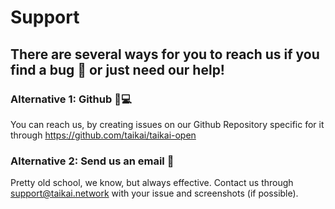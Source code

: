 # Support

## There are several ways for you to reach us if you find a bug 🐞 or just need our help!

### Alternative 1: Github 👨💻
You can reach us, by creating issues on our Github Repository specific for it through https://github.com/taikai/taikai-open

### Alternative 2: Send us an email 📧
Pretty old school, we know, but always effective. Contact us through support@taikai.network with your issue and screenshots (if possible).
